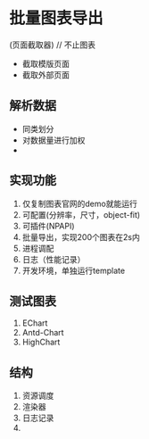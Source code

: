 # 批量图表导出
(页面截取器)
// 不止图表
- 截取模版页面
- 截取外部页面


## 解析数据
- 同类划分
- 对数据量进行加权
- 

## 实现功能
1. 仅复制图表官网的demo就能运行
2. 可配置(分辨率，尺寸，object-fit)
3. 可插件(NPAPI)
4. 批量导出，实现200个图表在2s内
5. 进程调配
6. 日志（性能记录）
7. 开发环境，单独运行template

## 测试图表
1. EChart
2. Antd-Chart
3. HighChart

## 结构
1. 资源调度
2. 渲染器
3. 日志记录
4. 
